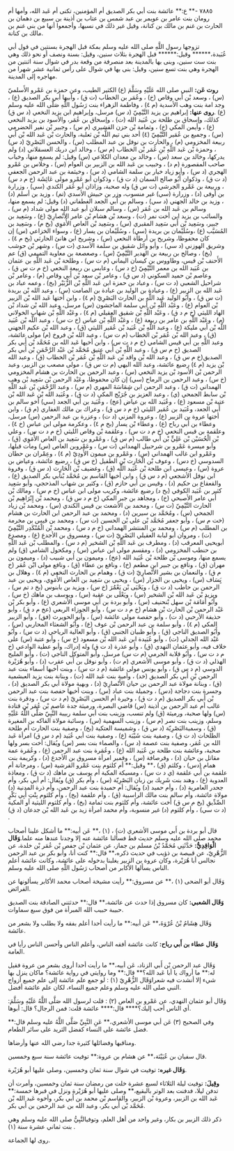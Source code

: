 ٧٨٨٥ -** ع:** عائشة بنت أبي بكر الصديق أم المؤمنين، تكنى أم عَبد الله، وأمها أم رومان بنت عامر بن عويمر بن عبد شمس بن عتاب بن أذينة بن سبيع بن دهمان بن الحارث بن غنم بن مالك بن كنانة، وقيل غير ذلك في نسبها، وأجمعوا أنها من بني غنم بن مالك بن كنانة.

تزوجها رسول اللَّهِ صلى الله عليه وسلم بمكة قبل الهجرة بسنتين في قول أبي عُبَيدة،****** وقيل:****** قبل الهجرة بثلاث سنين، وقيل: بسنة ونصف أو نحو ذلك وهي بنت ست سنين، وبنى بها بالمدينة بعد منصرفة من وقعة بدر في شوال سنة اثنتين من الهجرة وهي بنت تسع سنين، وقيل: بنى بها في شوال على رأس ثمانية عشر شهرا من مهاجره إلى المدينة.

**روت عَن:** النبي صلى الله عَلَيْهِ وسَلَّمَ (ع) الكثير الطيب، وعن حمزة بن عَمْرو الأَسلميّ (س) ، وسعد بْن أَبي وقاص (خ) ، وعُمَر بن الخطاب (ت ق) ، وأبيها أبي بكر الصديق (ع) ، وجد امة بنت وهب الأسدية (م ٤) ، وفاطمة الزهراء بنت رَسُول اللَّهِ صَلَّى الله عليه وسلم (ع) .**روى عنها:** إبراهيم بن يزيد التَّيْمِيّ (د س) مرسل، وإبراهيم ابن يزيد النخعي (د س ق) كذلك، وإسحاق بن طلحة بن عُبَيد الله (ت) ، وإسحاق بن عُمَر، والأسود بن يزيد النخعي (ع) ، وأيمن المكي (خ) ، وثمامة بْن حزن القشيري (م س) ، وجبير بْن نفير الحضرمي (س) ، وجميع بن عُمَير التَّيْمِيّ (٤) أحد بني تيم اللَّه بْن ثعلبة، والحارث بْن عَبد الله بْن أَبي ربيعة المخزومي (م) ، والحارث بن نوفل بن عبد المطلب (س) ، والحسن البَصْرِيّ (د س) ، وحمزة بْن عَبد اللَّهِ بْنِ عُمَر بْن الخطاب (م س) ، وخالد ابن دريك العسقلاني (د) ولم يدركها، وخالد بن سعد (س) ، وخالد بن معدان الكلاعي (س) وقيل: لم يسمع منها، وخباب صاحب المقصورة (م د) ، وخبيب بن عَبد الله بن الزبير بن العوام (س) ، وخلاس بن عَمْرو الهجري (د س) ، وأبو زياد خيار بن سلمة الشامي (د س) ، وخيثمة بن عبد الرحمن الجعفي (د ت ق) ، وذكوان أَبُو صالح السمان (د ت ق) ، وذكوان أبو عَمْرو مولى عَائِشَة (خ م د س) ، وربيعة بن عَمْرو الجرشي (ت س ق) وله صحبة، وزاذان أبو عُمَر الكندي (سي) ، وزرارة بن أوفى (د) ، وزرارة (سي) غير منسوب، وزر بن حبيش الأسدي (تم) ، وزيد بن أسلم (د) ، وزيد بن خالد الجهني (د سي) ، وسالم بن أَبي الجعد الغطفاني (د) وقيل: لم يسمع منها، وسالم بن عَبد الله بن عُمَر (س) ، وسالم سبلان أبو عبد الله مولى شداد (م س) ، والسائب بن يزيد ابن أخت نمر (ت) ، وسعد بْن هشام بْن عامر الأَنْصارِيّ (ع) ، وسَعِيد بن جبير، وسَعِيد بْن أَبي سَعِيد المقبري (س) ، وسَعِيد بْن العاص الأُمَوِي (بخ م) ، وسَعِيد بن المُسَيَّب (ع) ،وسُلَيْمان بن بريدة (سي) ، وسُلَيْمان بن يسار (ع) ، وسواء الخزاعي (س) إن كان محفوظا، وشريح بن أرطأة النخعي (س) ، وشريح ابن هانئ الحارثي (بخ م ٤) ، وشريق الهوزني (د سي) ، وأبو وائل شقيق بن سلمة الأسدي (ت س) ، وشهر بْن حوشب (بخ) ، وصالح بن ربيعة بن الهدير التَّيْمِيّ (س) ، وصعصعة بن معاوية التميمي (ق) عم الأَحنف بْن قيس، وطاووس بن كيسان اليماني (م ت س) ، وطلحة بْن عَبد اللَّهِ بن عثمان بن عُبَيد الله بن معمر التَّيْمِيّ (خ د س) ، وعابس بن ربيعة النخعي (خ م ت س ق) ، وعاصم بْن حميد السكوني (د س ق) ، وعامر بْن سعد بْن أَبي وقاص (م) ، وعامر بْن شراحيل الشعبي (د ت س) ، وعباد بن حمزة ابن عَبد اللَّهِ بْن الزُّبَيْر (بخ) ، وعمه عباد بن عَبد الله بن الزبير (ع) ، وعبادة بن الوليد بن عبادة بن الصامت (س) ، وعبد الله بْن بريدة (ت س ق) ، وأَبُو الوليد عَبد اللَّهِ بن الحارث البَصْرِيّ (م ٤) ، وابن أختها عَبد الله بْن الزبير بْن العوام (ع) ، وعَبْد اللَّهِ بْن أَبي سلمة الماجشون (س) مرسل، وعبد الله بْن شداد بْن الهاد الليثي (خ م د ق) ، وعَبْد اللَّهِ بْن شقيق العقيلي (م ٤) ، وعَبْد اللَّهِ بْن شهاب الخولاني (م) ، وعَبْد اللَّهِ بن عامر بن ربيعة (ع) ، وعَبْد اللَّهِ بْن عباس (خ ت س) ، وعبد اللَّه بْن عُبَيد اللَّه بْن أَبي مليكة (ع) ، وعبد اللَّهِ بْن عُبَيد بْن عُمَير الليثي (ق) ، وعبد الله بْن عكيم الجهني (ق) ، وعبد الله بْن عُمَر بْن الخطاب (م ت س) ، وعبد الله بْن فروخ (م) مولى عائشة، وعبد اللَّهِ بن أَبي قيس الشامي (خ م د ت س) ، وابن أخيها عَبد الله بن مُحَمَّد بْن أَبي بكر الصديق (خ م س ق) ، وعبد اللَّهِ بْن أَبي عتيق مُحَمَّد بْن عَبْد الرَّحْمَنِ بْن أَبي بكر الصديق(خ م س ق) ، وعبد الله بْن واقد بْن عَبد اللَّهِ بْن عُمَر بْن الخطاب (ق) ، وعبد الله بْن يزيد (م ٤) رضيع عائشة، وعبد الله البهي (م ت س ق) ، مولى مصعب بن الزبير، وعبد الرحمن بْن الأسود بْن يزيد النخعي (س) ، وعبد الرحمن بن الحارث بن هشام المخزومي (خ س) ، وعبد الرحمن بن الرماح (سي) إن كان محفوظا، وعَبْد الرحمن بْن سَعِيد بْن وهب الهمداني (ت ق) ، وعبد الرحمن ابن شِِمَاسَةَ المهري (م س) ، وعبد الرَّحْمَنِ بْن عَبد اللَّهِ بْن سابط الجمحي (ي) ، وعبد العزيز بن جُرَيْج المكي (د ت ق) ، وعُبَيد الله بْن عَبد الله بْن عتبة بْن مسعود (ع) ، وعُبَيد الله بن عياض (عخ) ، وعُبَيد بن أَبي الجعد (سي) أخو سالم بن أَبي الجعد، وعُبَيد بن عُمَير الليثي (خ م د س ق) ، وعراك بن مالك الغفاري (م ق) ، وابن أختها عروة بن الزبير (ع) ، وعروة المزني (د ت) ، وعزرة بن عبد الرحمن (س) مرسل، وعطاء بن أَبي رباح (ع) ، وعطاء بْن يسار (بخ م ٤) ، وعكرمة مولى ابن عباس (خ ٤) ، وعلقمة بن قيس النخعي (خ م د ت س) ، وعلقمة بْن وقاص الليثي (خ م د ت س) ، وعلي بْن الْحُسَيْن بْن عَلِيٍّ بْن أَبي طالب (م س ق) ، وعَمْرو بن سَعِيد بن العاص الأُمَوِي (ق) ، وأبو ميسرة عَمْرو بن شرحبيل الهمداني (ت س) ، وعَمْروبن العاص (س) ومات قبلها، وعَمْرو ابن غالب الهمداني (س) ، وعَمْرو بن ميمون الأَودِيّ (م ٤) ، وعِمْران بن حطان السدوسي (خ دس) ، وعوف بْن الْحَارِث بْن الطفيل (خ س ق) ، رضيع عائشة، وعياض بن عروة (س) ، وعيسى ابن طلحة بْن عُبَيد اللَّه (ق) ، وغضيف بْن الْحَارِث (د س ق) ، وفروة ابن نوفل الأشجعي (م د س ق) ، وابن أخيها القاسم بن مُحَمَّد بْنأبي بكر الصديق (ع) ، والقعقاع بن حكيم (د) ، وقيس بن أَبي حازم (ق) ، وكثير بن شهاب المذحجي، وأبو سَعِيد كثير بن عُبَيد الكوفي (بخ د) رضيع عائشة، وكريب مولى ابن عباس (خ م س) ، ومالك بْن أَبي عامر الأصبحي (خ) ، ومجاهد بن جبر المكي (خ م د س ق) ، ومحمد بْن إِبْرَاهِيم بْن الحارث التَّيْمِيّ (ت س) ، ومحمد بن الأشعث بن قيس الكندي (س) ، ومحمد بْن زياد الجمحي (س) ، ومُحَمَّد بن سيرين (د) ، ومحمد بن عبد الرحمن ابن الحارث بن هشام (خت م س) ، وأبو جعفر مُحَمَّد بْن علي بْن الحسين (ت س) ، ومحمد بن قيس بن مخرمة بن المطلب (م س) ، ومحمد بن المنتشر الهمداني (خ م د س) ، ومحمد بْن الْمُنْكَدِر التَّيْمِيّ (ت) ، ومروان أبو لبابة العقيلي البَصْرِيّ (ت س) ، ومسروق بن الأجدع (ع) ، ومصدع أبويحيى المعرقب (د) ، ومطرف بن عَبد اللَّهِ بْن الشخير (م د س) ، والمطلب بْن عَبد اللَّهِ بن حنطب المخزومي (د) ، ومقسم مولى ابن عباس (س) ، ومكحول الشامي (ق) ولم يسمع منها، وموسى بْن طلحة بْن عُبَيد الله (عخ) ، وميمون بن أَبي شبيب (د) ، وميمون بن مهران (ق) ، ونافع بن جبير ابن مطعم (خ) ، ونافع بن عطاء (ق) ، ونافع مولى ابْن عُمَر (خ م ق) ، والنعمان بن بشير الأَنْصارِيّ (ت ق) ، وهمام بن الحارث النخعي (م ٤) ، وهلال بن يَِسَاف (س) ، ويحيى بن الجزار (س) ، ويحيى بن سَعِيد بن العاص الأُمَوِي، ويحيى بن عبد الرحمن بن حاطب (د ت ق) ، ويَحْيَى بْن يَعْمَُرَ (خ س) ، ويزيد بن بابنوس (بخ د تم س) ، ويزيد بْن عَبد الله بْن الشخير (س) ، ويَعْلَى بن عقبة (س) ، ويوسف بن ماهك (خ س) ، وأَبُو أُمَامَة بْن سهل بْنحنيف (س) ، وأبو بردة بن أَبي موسى الأشعري (ع) ، وأبو بكر بْن عَبْد الرحمن بْن الحارث بْن هشام (خ م د ت س) ، وأبو الجوزاء الربعي (عخ م د ق) ، وأبو حذيفة الأرحبي (د ت) ، وأبو حفصة مولى عائشة (س) ، وأبو الحويرث (فق) ، وأبو الزبير المكي (م ٤) ، وأبو سلمة بن عبد الرحمن بْن عوف (ع) ، وأَبُو الشعثاء المحاربي (س) ، وأَبُو الصديق الناجي (ق) ، وأبو ظبيان الجنبي (ق) ، وأبو العالية الرياحي (د ت س) ، وأَبُو عَبْد الله الجدلي (ت) ، وأبو عُبَيدة ابن عَبد الله بْن مسعود (خ س) ، وأبو عتبة (س) على خلاف فيه، وأبو عثمان النهدي (ق) ، وأبو عذرة (د ت ق) وله إدراك، وأبو عطية الوادعي (خ م د ت س) ، وأَبُو قلابة الجرمي (م ت س) مرسل، وأبو المتوكل الناجي (ت) ، وأبو المليح الهذلي (د ت ق) ، وأبو موسى الأشعري (م ت) ، وأبو نوفل بن أَبي عقرب (د) ، وأبو هُرَيْرة الدوسي (م د س ق) ، وأبو يونس مولى عائشة (م د ت س) ، وبنت أخيها أسماء بنت عبد الرحمن بْنِ أَبي بكر الصديق (خد) ، وأمية بنت عَبد الله (ت) ، وبنانة بنت يزيد العبشمية (ق) ، وبنانة مولاة عبد الرحمن بن حيان الأَنْصارِيّ (د) ، وبهية مولاة أبي بكر الصديق (د) ، وجسرة بنت دجاجة (دس) ، وجميلة بنت عباد (س) ، وبنت أخيها حفصة بنت عبد الرحمن بْن أَبي بكر الصديق (م د ت ق) ، وخيرة أم الحسن البَصْرِيّ (م د ت س) ، ودقرة بنت غالب أم عبد الرحمن بن أذينة (س) قاضي البصرة، ورميثة جدة عاصم بْن عُمَر بْن قتادة (س) ولها صحبة، ورميثة (ق) ولم تنسب، وزينب بنت أبي سلمة ربيبة النَّبِيّ صَلَّى اللَّهُ عَلَيْهِ وسلم، وزينب بنت نصر (م س) ، وزينب السهمية (س) ، وسائبة مولاة الفاكه بن المغيرة (ق) ، وسميةالبَصْرِيّة (د س ق) ، وشميسة العتكية (بخ) ، وصفية بنت الحارث أم طلحة الطلحات (د ت ق) ، وصفية بنت شَيْبَة (ع) ، وصفية بنت أبي عُبَيد (م د س ق) امرأة عَبد الله بن عُمَر، وصفية بنت عصمة (د س) ، والصماء بنت بسر (س) ويُقال: أخت بسر ولها صحبة، وعائشة بنت طلحة بن عُبَيد الله (ع) ، وعُمَرة بنت عبد الرحمن (ع) ، وعُمَرة عمة مقاتل بن حيان (د) ، وقرصافة (س) ، وقمير امرأة مسروق بن الأجدع (د) ، وكريمة بنت همام (دس) ، وكلثم (ق) ،** وقيل:** أم كلثوم بنت عَمْرو القرشية (س) ، ومرجانة أم علقمة بن أَبي علقمة (ي د ت س) ، ومسيكة المكية أم يوسف بن ماهك (د ت ق) ، ومعاذة العدوية (ع) ، وهند بنت شَرِيك بن زبان البَصْرِيّة (س) ، وأم بكر (ق) ويُقال: أم أبي بكر، وأم جحدر العامرية (د) ، وأم حميد (د) ويُقال: أم حميدة بنت عبد الرحمن، وأم ذرة المدنية (د) مولاة عائشة، وأم سالم بنت مالك الراسبية (ق) ، وأم علقمة (بخ) ، وأم كلثوم بِنْتِ أَبِي بَكْرٍ الصِّدِّيقِ (بخ م س ق) أخت عائشة، وأم كلثوم بنت ثمامة (بخ) ، وأم كلثوم الليثية أو المكية (د ت سي) ، وأم كلثوم (د) غير منسوبة، وأم محمد امرأة زيد بن عَبد الله بْن جدعان (د ق) .

قال أبو بردة بن أَبي موسى الأشعري (ت) ، (١) ،** عَن أبيه:** ما أشكل علينا أصحاب محمد صلى الله عليه وسلم حديث قط فسألنا عائشة عنه إلا وجدنا عندها منه علما.**وَقَال الْوَاقِدِيُّ:** حَدَّثَنِي مُحَمَّدُ بْنُ مسلم بن جماز، عن عثمان بْن حفص بْن عُمَر بْن خلدة، عن الزُّهْرِيّ، عن قبيصة بن ذؤيب في حديث ذكره،** قال:** كنت أنا، وأبو بكر بن عبد الرحمن نجالس أبا هُرَيْرة، وكان عروة بن الزبير يغلبنا بدخوله على عائشة، وكانت عائشة أعلم الناس يسألها الأكابر من أصحاب رَسُول اللَّهِ صلى الله عليه وسلم.

وَقَال أبو الضحى (١) ،** عن مسروق:** رأيت مشيخة أصحاب محمد الأكابر يسألونها عن الفرائض.

**وَقَال الشعبي:** كان مسروق إذا حدث عن عائشة،** قال:** حدثتني الصادقة بنت الصديق حبيبة حبيب الله المبرأة من فوق سبع سماوات.

وَقَال هِشَامُ بْنُ عُرْوَةَ،** عَن أبيه:** ما رأيت أحدا أعلم بفقه ولا بطلب ولا بشعر من عائشة.

**وَقَال عطاء بن أَبي رباح:** كانت عائشة أفقه الناس، وأعلم الناس وأحسن الناس رأيا في العامة.

وَقَال عبد الرحمن بْن أَبي الزناد، عَن أبيه،** ما رأيت أحدا أروى بشعر من عروة فقيل له:** ما أرواك يا أبا عَبد الله؟** قال:** وما روايتي في رواية عائشة؟ ماكان ينزل بها شيء إلا أنشدت فيه شعراوَقَال الزُّهْرِيّ (١) : لو جمع علم عائشة إلى علم جميع أزواج النبي صلى الله عليه وسلم وعلم جميع النساء، لكان علم عائشة أفضل.

وَقَال أبو عثمان النهدي، عن عَمْرو بن العاص (٢) : قلت لرسول الله صَلَّى اللَّهُ عَلَيْهِ وسَلَّمَ: أي الناس أحب إليك؟**** قال:**** عائشة قلت: فمن الرجال؟ قال: أبوها.

وفي الصحيح (٣) عَن أبي موسى الأشعري،** عَنِ النَّبِيِّ صَلَّى اللَّهُ عليه وسلم قال:** فضل عائشة على النساء كفضل الثريد على سائر الطعام.

ومناقبها وفضائلها كثيرة جدا رضي الله عنها وأرضاها.

قال سفيان بن عُيَيْنَة،** عن هشام بن عروة:** توفيت عائشة سنة سبع وخمسين.

**وَقَال غيره:** توفيت في شوال سنة ثمان وخمسين، وصلى عليها أبو هُرَيْرة.

**وقِيلَ:** توفيت ليلة الثلاثاء لسبع عشرة خلت من رمضان سنة ثمان وخمسين، وأمرت أن تدفن ليلا، فدفنت بعد الوتر بالبقيع،** وصلى عليها أبو هُرَيْرة ونزل في قبرها خمسة:** عَبد الله بن الزبير، وعروة بْن الزبير، والقاسم بْن محمد بن أَبي بكر، وأخوه عَبد الله بْن مُحَمَّد بْن أَبي بكر، وعبد الله بن عبد الرحمن بن أَبي بكر.

ذكر ذلك الزبير بن بكار، وغير واحد من أهل العلم، وتوفيالنَّبِيُّ صلى الله عليه وسلم وهي بنت ثماني عشرة سنة (١) .

روى لها الجماعة.